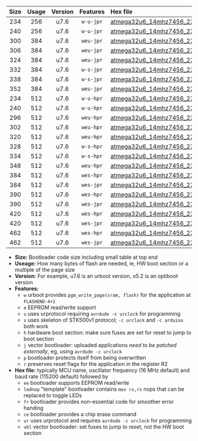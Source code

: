 |Size|Usage|Version|Features|Hex file|
|:-:|:-:|:-:|:-:|:--|
|234|256|u7.6|`w-u-jpr`|[atmega32u6_14mhz7456_230400bps_ur_vbl.hex](https://raw.githubusercontent.com/stefanrueger/urboot/main//atmega32u6_14mhz7456_230400bps_ur_vbl.hex)|
|240|256|u7.6|`w-u-jpr`|[atmega32u6_14mhz7456_230400bps_lednop_ur_vbl.hex](https://raw.githubusercontent.com/stefanrueger/urboot/main//atmega32u6_14mhz7456_230400bps_lednop_ur_vbl.hex)|
|300|384|u7.6|`weu-jpr`|[atmega32u6_14mhz7456_230400bps_ee_ur_vbl.hex](https://raw.githubusercontent.com/stefanrueger/urboot/main//atmega32u6_14mhz7456_230400bps_ee_ur_vbl.hex)|
|306|384|u7.6|`weu-jpr`|[atmega32u6_14mhz7456_230400bps_ee_lednop_ur_vbl.hex](https://raw.githubusercontent.com/stefanrueger/urboot/main//atmega32u6_14mhz7456_230400bps_ee_lednop_ur_vbl.hex)|
|324|384|u7.6|`weu-jpr`|[atmega32u6_14mhz7456_230400bps_ee_lednop_fr_ur_vbl.hex](https://raw.githubusercontent.com/stefanrueger/urboot/main//atmega32u6_14mhz7456_230400bps_ee_lednop_fr_ur_vbl.hex)|
|332|384|u7.6|`w-s-jpr`|[atmega32u6_14mhz7456_230400bps_vbl.hex](https://raw.githubusercontent.com/stefanrueger/urboot/main//atmega32u6_14mhz7456_230400bps_vbl.hex)|
|338|384|u7.6|`w-s-jpr`|[atmega32u6_14mhz7456_230400bps_lednop_vbl.hex](https://raw.githubusercontent.com/stefanrueger/urboot/main//atmega32u6_14mhz7456_230400bps_lednop_vbl.hex)|
|352|384|u7.6|`weu-jpr`|[atmega32u6_14mhz7456_230400bps_ee_lednop_fr_ce_ur_vbl.hex](https://raw.githubusercontent.com/stefanrueger/urboot/main//atmega32u6_14mhz7456_230400bps_ee_lednop_fr_ce_ur_vbl.hex)|
|234|512|u7.6|`w-u-hpr`|[atmega32u6_14mhz7456_230400bps_ur.hex](https://raw.githubusercontent.com/stefanrueger/urboot/main//atmega32u6_14mhz7456_230400bps_ur.hex)|
|240|512|u7.6|`w-u-hpr`|[atmega32u6_14mhz7456_230400bps_lednop_ur.hex](https://raw.githubusercontent.com/stefanrueger/urboot/main//atmega32u6_14mhz7456_230400bps_lednop_ur.hex)|
|296|512|u7.6|`weu-hpr`|[atmega32u6_14mhz7456_230400bps_ee_ur.hex](https://raw.githubusercontent.com/stefanrueger/urboot/main//atmega32u6_14mhz7456_230400bps_ee_ur.hex)|
|302|512|u7.6|`weu-hpr`|[atmega32u6_14mhz7456_230400bps_ee_lednop_ur.hex](https://raw.githubusercontent.com/stefanrueger/urboot/main//atmega32u6_14mhz7456_230400bps_ee_lednop_ur.hex)|
|320|512|u7.6|`weu-hpr`|[atmega32u6_14mhz7456_230400bps_ee_lednop_fr_ur.hex](https://raw.githubusercontent.com/stefanrueger/urboot/main//atmega32u6_14mhz7456_230400bps_ee_lednop_fr_ur.hex)|
|328|512|u7.6|`w-s-hpr`|[atmega32u6_14mhz7456_230400bps.hex](https://raw.githubusercontent.com/stefanrueger/urboot/main//atmega32u6_14mhz7456_230400bps.hex)|
|334|512|u7.6|`w-s-hpr`|[atmega32u6_14mhz7456_230400bps_lednop.hex](https://raw.githubusercontent.com/stefanrueger/urboot/main//atmega32u6_14mhz7456_230400bps_lednop.hex)|
|348|512|u7.6|`weu-hpr`|[atmega32u6_14mhz7456_230400bps_ee_lednop_fr_ce_ur.hex](https://raw.githubusercontent.com/stefanrueger/urboot/main//atmega32u6_14mhz7456_230400bps_ee_lednop_fr_ce_ur.hex)|
|384|512|u7.6|`wes-hpr`|[atmega32u6_14mhz7456_230400bps_ee.hex](https://raw.githubusercontent.com/stefanrueger/urboot/main//atmega32u6_14mhz7456_230400bps_ee.hex)|
|384|512|u7.6|`wes-jpr`|[atmega32u6_14mhz7456_230400bps_ee_vbl.hex](https://raw.githubusercontent.com/stefanrueger/urboot/main//atmega32u6_14mhz7456_230400bps_ee_vbl.hex)|
|390|512|u7.6|`wes-hpr`|[atmega32u6_14mhz7456_230400bps_ee_lednop.hex](https://raw.githubusercontent.com/stefanrueger/urboot/main//atmega32u6_14mhz7456_230400bps_ee_lednop.hex)|
|390|512|u7.6|`wes-jpr`|[atmega32u6_14mhz7456_230400bps_ee_lednop_vbl.hex](https://raw.githubusercontent.com/stefanrueger/urboot/main//atmega32u6_14mhz7456_230400bps_ee_lednop_vbl.hex)|
|420|512|u7.6|`wes-hpr`|[atmega32u6_14mhz7456_230400bps_ee_lednop_fr.hex](https://raw.githubusercontent.com/stefanrueger/urboot/main//atmega32u6_14mhz7456_230400bps_ee_lednop_fr.hex)|
|420|512|u7.6|`wes-jpr`|[atmega32u6_14mhz7456_230400bps_ee_lednop_fr_vbl.hex](https://raw.githubusercontent.com/stefanrueger/urboot/main//atmega32u6_14mhz7456_230400bps_ee_lednop_fr_vbl.hex)|
|462|512|u7.6|`wes-hpr`|[atmega32u6_14mhz7456_230400bps_ee_lednop_fr_ce.hex](https://raw.githubusercontent.com/stefanrueger/urboot/main//atmega32u6_14mhz7456_230400bps_ee_lednop_fr_ce.hex)|
|462|512|u7.6|`wes-jpr`|[atmega32u6_14mhz7456_230400bps_ee_lednop_fr_ce_vbl.hex](https://raw.githubusercontent.com/stefanrueger/urboot/main//atmega32u6_14mhz7456_230400bps_ee_lednop_fr_ce_vbl.hex)|

- **Size:** Bootloader code size including small table at top end
- **Useage:** How many bytes of flash are needed, ie, HW boot section or a multiple of the page size
- **Version:** For example, u7.6 is an urboot version, o5.2 is an optiboot version
- **Features:**
  + `w` urboot provides `pgm_write_page(sram, flash)` for the application at `FLASHEND-4+1`
  + `e` EEPROM read/write support
  + `u` uses urprotocol requiring `avrdude -c urclock` for programming
  + `s` uses skeleton of STK500v1 protocol; `-c urclock` and `-c arduino` both work
  + `h` hardware boot section: make sure fuses are set for reset to jump to boot section
  + `j` vector bootloader: uploaded applications *need to be patched externally*, eg, using `avrdude -c urclock`
  + `p` bootloader protects itself from being overwritten
  + `r` preserves reset flags for the application in the register R2
- **Hex file:** typically MCU name, oscillator frequency (16 MHz default) and baud rate (115200 default) followed by
  + `ee` bootloader supports EEPROM read/write
  + `lednop` "template" bootloader contains `mov rx,rx` nops that can be replaced to toggle LEDs
  + `fr` bootloader provides non-essential code for smoother error handing
  + `ce` bootloader provides a chip erase command
  + `ur` uses urprotocol and requires `avrdude -c urclock` for programming
  + `vbl` vector bootloader: set fuses to jump to reset, not the HW boot section
